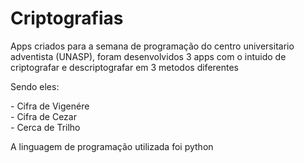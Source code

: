 <h1> Criptografias </h1>

<p>Apps criados para a semana de programação do centro universitario adventista (UNASP), foram desenvolvidos 3 apps com o intuido de criptografar e descriptografar em 3 metodos diferentes </p>

<p>Sendo eles:</p>
- Cifra de Vigenére </br>
- Cifra de Cezar </br>
- Cerca de Trilho </br>

<p>A linguagem de programação utilizada foi python</p>
